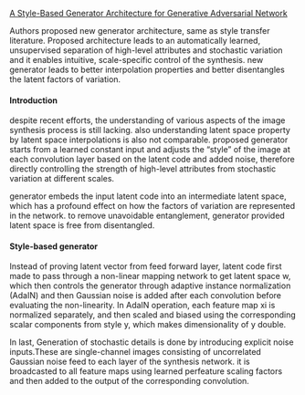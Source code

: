 [A Style-Based Generator Architecture for Generative Adversarial Network](https://arxiv.org/pdf/1812.04948.pdf)

Authors proposed new generator architecture, same as style transfer literature. Proposed architecture
leads  to an automatically learned, unsupervised separation of high-level attributes  and stochastic variation 
and it enables intuitive, scale-specific control of the synthesis. new generator leads to better interpolation 
properties and better disentangles the latent factors of variation.

#### Introduction
despite recent efforts, the understanding of various aspects of the image synthesis process is still lacking.
also understanding latent space property by latent space interpolations is also not comparable.
proposed generator starts from a learned constant input and adjusts the “style” of
the image at each convolution layer based on the latent code and added noise, therefore directly controlling the 
strength of high-level attributes from stochastic variation at different scales.

generator embeds the input latent code into an intermediate latent space, which has a profound effect on how
the factors of variation are represented in the network. to remove unavoidable entanglement, generator
provided latent space is free from disentangled.

#### Style-based generator
Instead of proving latent vector from feed forward layer, latent code first made to pass through a non-linear mapping
network to get latent space w, which then controls the generator through adaptive instance normalization (AdaIN) and then
Gaussian noise is added after each convolution before evaluating the non-linearity.
In AdaIN operation, each feature map xi is normalized separately, and
then scaled and biased using the corresponding scalar components from style y, which makes 
dimensionality of y double.

In last, Generation of stochastic details is done by  introducing explicit noise
inputs.These are single-channel images consisting of uncorrelated Gaussian noise feed to
each layer of the synthesis network. it is broadcasted to all feature maps using learned perfeature scaling factors and then added to the output of the
corresponding convolution.